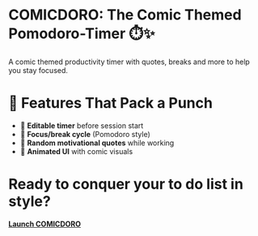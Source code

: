 # COMICDORO: The Comic Themed Pomodoro-Timer ⏱️✨  
A comic themed productivity timer with quotes, breaks and more to help you stay focused.

# 🚀 Features That Pack a Punch
- 🧠 **Editable timer** before session start  
- 🎯 **Focus/break cycle** (Pomodoro style)  
- 💬 **Random motivational quotes** while working  
- 🎉 **Animated UI** with comic visuals  

# Ready to conquer your to do list in style?
[**Launch COMICDORO**](https://ayushjsgithub.github.io/COMICDORO/)  

